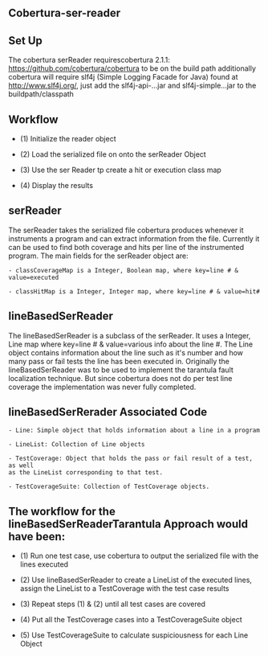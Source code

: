 Cobertura-ser-reader
--------------------

Set Up
------
The cobertura serReader requirescobertura 2.1.1: https://github.com/cobertura/cobertura to be on the
build path additionally cobertura will require slf4j (Simple Logging Facade for Java)
found at http://www.slf4j.org/, just add the slf4j-api-...jar and slf4j-simple...jar
to the buildpath/classpath

Workflow
--------

- (1) Initialize the reader object

- (2) Load the serialized file on onto the serReader Object

- (3) Use the ser Reader tp create a hit or execution class map

- (4) Display the results

serReader
---------
The serReader takes the serialized file cobertura produces whenever it 
instruments a program and can extract information from the file. Currently it 
can be used to find both coverage and hits per line of the instrumented program.
The main fields for the serReader object are:

    - classCoverageMap is a Integer, Boolean map, where key=line # & value=executed

    - classHitMap is a Integer, Integer map, where key=line # & value=hit#

lineBasedSerReader
------------------
The lineBasedSerReader is a subclass of the serReader. It uses a Integer, Line
map where key=line # & value=various info about the line #. The Line object 
contains information about the line such as it's number and how many pass or fail
tests the line has been executed in. Originally the lineBasedSerReader was to be
used to implement the tarantula fault localization technique. But since cobertura
does not do per test line coverage the implementation was never fully completed.

lineBasedSerRerader Associated Code 
------------------

    - Line: Simple object that holds information about a line in a program

    - LineList: Collection of Line objects

    - TestCoverage: Object that holds the pass or fail result of a test, as well
    as the LineList corresponding to that test.

    - TestCoverageSuite: Collection of TestCoverage objects. 

The workflow for the lineBasedSerReaderTarantula Approach would have been:
--------------------------------------------------------------------------

- (1) Run one test case, use cobertura to output the serialized file with the lines
executed

- (2) Use lineBasedSerReader to create a LineList of the executed lines, assign
the LineList to a TestCoverage with the test case results

- (3) Repeat steps (1) & (2) until all test cases are covered

- (4) Put all the TestCoverage cases into a TestCoverageSuite object

- (5) Use TestCoverageSuite to calculate suspiciousness for each Line Object
